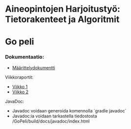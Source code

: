 # Aineopintojen Harjoitustyö: Tietorakenteet ja Algoritmit
# Go peli

### Dokumentaatio:

- [Määrittelydokumentti](dokumentaatio/Maarittelydokumentti.md)

Viikkoraportit:

- [Viikko 1](dokumentaatio/Viikkoraportti1.md)
- [Viikko 2](dokumentaatio/Viikkoraportti2.md)

JavaDoc:

- Javadoc voidaan generoida komennolla ´gradle javadoc´
- Javadoc:ia voidaan tarkastella tiedostosta /GoPeli/build/docs/javadoc/index.html